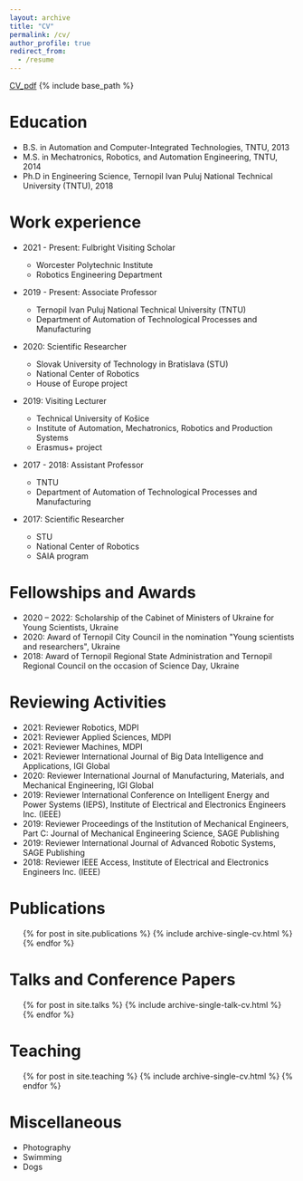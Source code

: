 ```yaml
---
layout: archive
title: "CV"
permalink: /cv/
author_profile: true
redirect_from:
  - /resume
---
```

[CV_pdf](http://romanMykhailyshyn.github.io/files/CV_Mykhailyshyn.pdf)
{% include base_path %}

Education
======
* B.S. in Automation and Computer-Integrated Technologies, TNTU, 2013
* M.S. in Mechatronics, Robotics, and Automation Engineering, TNTU, 2014
* Ph.D in Engineering Science, Ternopil Ivan Puluj National Technical University (TNTU), 2018

Work experience
======
* 2021 - Present: Fulbright Visiting Scholar
  * Worcester Polytechnic Institute
  * Robotics Engineering Department

* 2019 - Present: Associate Professor
  * Ternopil Ivan Puluj National Technical University (TNTU)
  * Department of Automation of Technological Processes and Manufacturing

* 2020: Scientific Researcher
  * Slovak University of Technology in Bratislava (STU)
  * National Center of Robotics
  * House of Europe project

* 2019: Visiting Lecturer
  * Technical University of Košice
  * Institute of Automation, Mechatronics, Robotics and Production Systems
  * Erasmus+ project

* 2017 - 2018: Assistant Professor
  * TNTU
  * Department of Automation of Technological Processes and Manufacturing

* 2017: Scientific Researcher
  * STU
  * National Center of Robotics
  * SAIA program

Fellowships and Awards
======
* 2020 – 2022: Scholarship of the Cabinet of Ministers of Ukraine for Young Scientists, Ukraine
* 2020:        Award of Ternopil City Council in the nomination "Young scientists and researchers", Ukraine
* 2018:        Award of Ternopil Regional State Administration and Ternopil Regional Council on the occasion of Science Day, Ukraine

Reviewing Activities
======
* 2021: Reviewer Robotics, MDPI
* 2021: Reviewer Applied Sciences, MDPI
* 2021: Reviewer Machines, MDPI
* 2021: Reviewer International Journal of Big Data Intelligence and Applications, IGI Global
* 2020: Reviewer International Journal of Manufacturing, Materials, and Mechanical Engineering, IGI Global
* 2019: Reviewer International Conference on Intelligent Energy and Power Systems (IEPS), Institute of Electrical and Electronics Engineers Inc. (IEEE)
* 2019: Reviewer Proceedings of the Institution of Mechanical Engineers, Part C: Journal of Mechanical Engineering Science, SAGE Publishing
* 2019: Reviewer International Journal of Advanced Robotic Systems, SAGE Publishing
* 2018: Reviewer IEEE Access, Institute of Electrical and Electronics Engineers Inc. (IEEE)

Publications
======
  <ul>{% for post in site.publications %}
    {% include archive-single-cv.html %}
  {% endfor %}</ul>
  
Talks and Conference Papers
======
  <ul>{% for post in site.talks %}
    {% include archive-single-talk-cv.html %}
  {% endfor %}</ul>
  
Teaching
======
  <ul>{% for post in site.teaching %}
    {% include archive-single-cv.html %}
  {% endfor %}</ul>
  
Miscellaneous
======
* Photography
* Swimming
* Dogs
